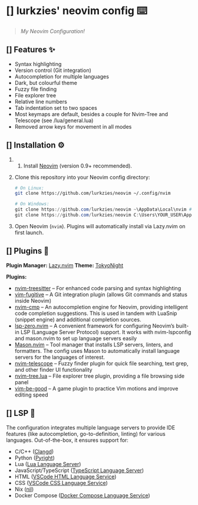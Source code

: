 # [] lurkzies' neovim config ⌨️
> *My Neovim Configuration!*

## [] Features ✨

- Syntax highlighting
- Version control (Git integration)
- Autocompletion for multiple languages
- Dark, but colourful theme
- Fuzzy file finding
- File explorer tree
- Relative line numbers
- Tab indentation set to two spaces
- Most keymaps are default, besides a couple for Nvim-Tree and Telescope (see /lua/general.lua)
- Removed arrow keys for movement in all modes

## [] Installation ⚙️

1. 1. Install [Neovim](https://neovim.io/) (version 0.9+ recommended).
2. Clone this repository into your Neovim config directory:

    ```bash
    # On Linux:
    git clone https://github.com/lurkzies/neovim ~/.config/nvim
    ```

    ```powershell
    # On Windows:
    git clone https://github.com/lurkzies/neovim ~\AppData\Local\nvim # PowerShell
    git clone https://github.com/lurkzies/neovim C:\Users\YOUR_USER\AppData\Local\nvim # cmd
    ```

3. Open Neovim (`nvim`). Plugins will automatically install via Lazy.nvim on first launch.

## [] Plugins 🔌

**Plugin Manager:** [Lazy.nvim](https://github.com/folke/lazy.nvim)
**Theme:** [TokyoNight](https://github.com/folke/tokyonight.nvim)

**Plugins:**
- [nvim-treesitter](https://github.com/nvim-treesitter/nvim-treesitter) – For enhanced code parsing and syntax highlighting
- [vim-fugitive](https://github.com/tpope/vim-fugitive) – A Git integration plugin (allows Git commands and status inside Neovim)
- [nvim-cmp](https://github.com/hrsh7th/nvim-cmp) – An autocompletion engine for Neovim, providing intelligent code completion suggestions. This is used in tandem with LuaSnip (snippet engine) and additional completion sources.
- [lsp-zero.nvim](https://github.com/VonHeikemen/lsp-zero.nvim) – A convenient framework for configuring Neovim’s built-in LSP (Language Server Protocol) support. It works with nvim-lspconfig and mason.nvim to set up language servers easily
- [Mason.nvim](https://github.com/williamboman/mason.nvim) – Tool manager that installs LSP servers, linters, and formatters. The config uses Mason to automatically install language servers for the languages of interest.
- [nvim-telescope](https://github.com/nvim-telescope/telescope.nvim) – Fuzzy finder plugin for quick file searching, text grep, and other finder UI functionality
- [nvim-tree.lua](https://github.com/nvim-tree/nvim-tree.lua) – File explorer tree plugin, providing a file browsing side panel
- [vim-be-good](https://github.com/ThePrimeagen/vim-be-good) – A game plugin to practice Vim motions and improve editing speed

## [] LSP 🔡

The configuration integrates multiple language servers to provide IDE features (like autocompletion, go-to-definition, linting) for various languages. Out-of-the-box, it ensures support for:

- C/C++ ([Clangd](https://github.com/clangd/clangd))
- Python ([Pyright](https://github.com/microsoft/pyright))
- Lua ([Lua Language Server](https://github.com/LuaLS/lua-language-server))
- JavaScript/TypeScript ([TypeScript Language Server](https://github.com/typescript-language-server/typescript-language-server))
- HTML ([VSCode HTML Language Service](https://github.com/microsoft/vscode-html-languageservice))
- CSS ([VSCode CSS Language Service](https://github.com/microsoft/vscode-css-languageservice))
- Nix ([nil](https://github.com/oxalica/nil))
- Docker Compose ([Docker Compose Language Service](https://github.com/microsoft/compose-language-service))
